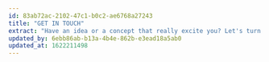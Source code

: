 ```yaml
---
id: 83ab72ac-2102-47c1-b0c2-ae6768a27243
title: "GET IN TOUCH"
extract: "Have an idea or a concept that really excite you? Let's turn that idea into reality. Shoot me a message."
updated_by: 6ebb86ab-b13a-4b4e-862b-e3ead18a5ab0
updated_at: 1622211498
---
```

